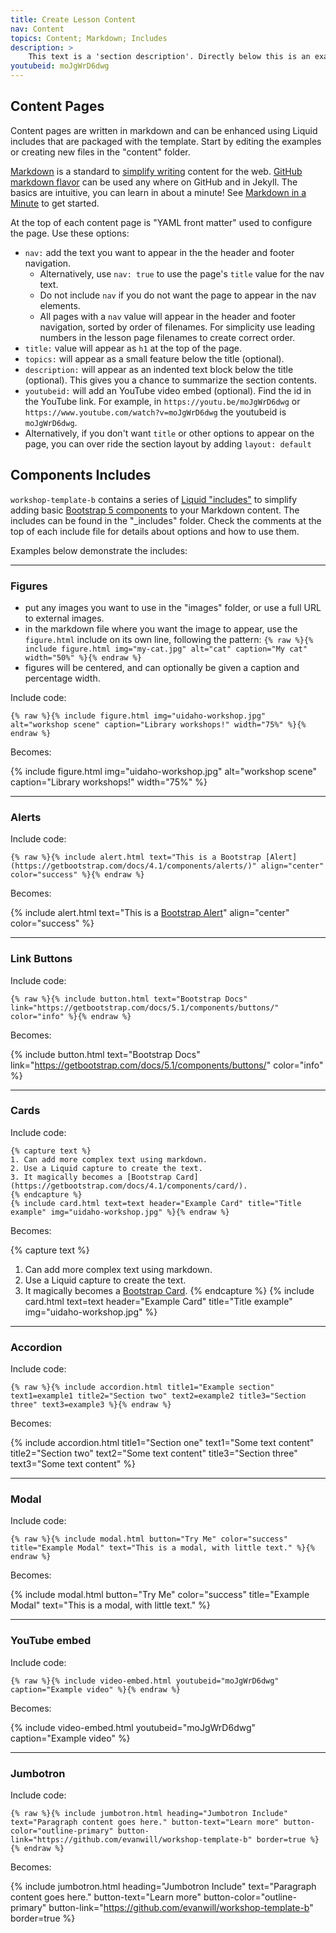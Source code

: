 ```yaml
---
title: Create Lesson Content
nav: Content
topics: Content; Markdown; Includes
description: >
    This text is a 'section description'. Directly below this is an example section video embed. This page details how to write content pages and add interest with includes.
youtubeid: moJgWrD6dwg
---
```


## Content Pages

Content pages are written in markdown and can be enhanced using Liquid includes that are packaged with the template.
Start by editing the examples or creating new files in the "content" folder.

[Markdown](https://daringfireball.net/projects/markdown/) is a standard to [simplify writing](https://evanwill.github.io/_drafts/notes/writing-markdown.html) content for the web. 
[GitHub markdown flavor](https://help.github.com/articles/basic-writing-and-formatting-syntax/) can be used any where on GitHub and in Jekyll.
The basics are intuitive, you can learn in about a minute!
See [Markdown in a Minute](https://evanwill.github.io/_drafts/notes/markdown-minute.html) to get started.

At the top of each content page is "YAML front matter" used to configure the page.
Use these options:

- `nav:` add the text you want to appear in the the header and footer navigation. 
    - Alternatively, use `nav: true` to use the page's `title` value for the nav text. 
    - Do not include `nav` if you do not want the page to appear in the nav elements.
    - All pages with a `nav` value will appear in the header and footer navigation, sorted by order of filenames. For simplicity use leading numbers in the lesson page filenames to create correct order.
- `title:` value will appear as `h1` at the top of the page.
- `topics:` will appear as a small feature below the title (optional). 
- `description:` will appear as an indented text block below the title (optional). This gives you a chance to summarize the section contents. 
- `youtubeid:` will add an YouTube video embed (optional). Find the id in the YouTube link. For example, in `https://youtu.be/moJgWrD6dwg` or `https://www.youtube.com/watch?v=moJgWrD6dwg` the youtubeid is `moJgWrD6dwg`.
- Alternatively, if you don't want `title` or other options to appear on the page, you can over ride the section layout by adding `layout: default` 

## Components Includes

`workshop-template-b` contains a series of [Liquid "includes"](https://jekyllrb.com/docs/includes/) to simplify adding basic [Bootstrap 5 components](https://getbootstrap.com/docs/5.0/components/) to your Markdown content.
The includes can be found in the "_includes" folder. 
Check the comments at the top of each include file for details about options and how to use them.

Examples below demonstrate the includes:

--------

### Figures 

- put any images you want to use in the "images" folder, or use a full URL to external images.
- in the markdown file where you want the image to appear, use the `figure.html` include on its own line, following the pattern: `{% raw %}{% include figure.html img="my-cat.jpg" alt="cat" caption="My cat" width="50%" %}{% endraw %}`
- figures will be centered, and can optionally be given a caption and percentage width.

Include code: 

`{% raw %}{% include figure.html img="uidaho-workshop.jpg" alt="workshop scene" caption="Library workshops!" width="75%" %}{% endraw %}`

Becomes:

{% include figure.html img="uidaho-workshop.jpg" alt="workshop scene" caption="Library workshops!" width="75%" %}

----------

### Alerts

Include code:

`{% raw %}{% include alert.html text="This is a Bootstrap [Alert](https://getbootstrap.com/docs/4.1/components/alerts/)" align="center" color="success" %}{% endraw %}`

Becomes:

{% include alert.html text="This is a [Bootstrap Alert](https://getbootstrap.com/docs/4.1/components/alerts/)" align="center" color="success" %}

-----------

### Link Buttons 

Include code:

`{% raw %}{% include button.html text="Bootstrap Docs" link="https://getbootstrap.com/docs/5.1/components/buttons/" color="info" %}{% endraw %}`

Becomes:

{% include button.html text="Bootstrap Docs" link="https://getbootstrap.com/docs/5.1/components/buttons/" color="info" %}

---------

### Cards

Include code:

```{% raw %}
{% capture text %}
1. Can add more complex text using markdown.
2. Use a Liquid capture to create the text.
3. It magically becomes a [Bootstrap Card](https://getbootstrap.com/docs/4.1/components/card/).
{% endcapture %}
{% include card.html text=text header="Example Card" title="Title example" img="uidaho-workshop.jpg" %}{% endraw %}
```

Becomes: 

{% capture text %}
1. Can add more complex text using markdown.
2. Use a Liquid capture to create the text.
3. It magically becomes a [Bootstrap Card](https://getbootstrap.com/docs/4.1/components/card/).
{% endcapture %}
{% include card.html text=text header="Example Card" title="Title example" img="uidaho-workshop.jpg" %}

------------

### Accordion

Include code:

`{% raw %}{% include accordion.html title1="Example section" text1=example1 title2="Section two" text2=example2 title3="Section three" text3=example3 %}{% endraw %}`

Becomes:

{% include accordion.html title1="Section one" text1="Some text content" title2="Section two" text2="Some text content" title3="Section three" text3="Some text content" %}

------------

### Modal

Include code:

`{% raw %}{% include modal.html button="Try Me" color="success" title="Example Modal" text="This is a modal, with little text." %}{% endraw %}`

Becomes:

{% include modal.html button="Try Me" color="success" title="Example Modal" text="This is a modal, with little text." %}

-------------

### YouTube embed

Include code:

`{% raw %}{% include video-embed.html youtubeid="moJgWrD6dwg" caption="Example video" %}{% endraw %}`

Becomes:

{% include video-embed.html youtubeid="moJgWrD6dwg" caption="Example video" %}

-------------

### Jumbotron

Include code:

`{% raw %}{% include jumbotron.html heading="Jumbotron Include" text="Paragraph content goes here." button-text="Learn more" button-color="outline-primary" button-link="https://github.com/evanwill/workshop-template-b" border=true %}{% endraw %}`

Becomes: 

{% include jumbotron.html heading="Jumbotron Include" text="Paragraph content goes here." button-text="Learn more" button-color="outline-primary" button-link="https://github.com/evanwill/workshop-template-b" border=true %}
